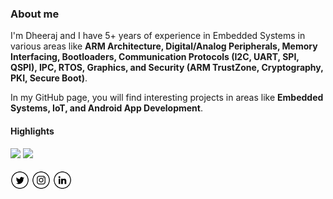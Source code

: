 ### About me

I'm Dheeraj and I have 5+ years of experience in Embedded Systems in various areas like **ARM Architecture, Digital/Analog Peripherals, Memory Interfacing, Bootloaders, Communication Protocols (I2C, UART, SPI, QSPI), IPC, RTOS, Graphics, and Security (ARM TrustZone, Cryptography, PKI, Secure Boot)**.

In my GitHub page, you will find interesting projects in areas like **Embedded Systems, IoT, and Android App Development**.

#### Highlights
<div align="left">
  <img height="180em" src="https://github-readme-stats.vercel.app/api?username=Dheeraj22&show_icons=true&theme=default&include_all_commits=true&count_private=true&icon_color=333&title_color=6C4473"/>
  <img height="180em" src="https://github-readme-stats.vercel.app/api/top-langs/?username=Dheeraj22&layout=compact&langs_count=7&theme=default&title_color=6C4473"/>
</div>

<br>
<a href="https://twitter.com/dheerajkmth" target="_blank"><img src="https://raw.githubusercontent.com/Dheeraj22/Dheeraj22/master/tw.png" alt="Twitter" width="30"></a>
<a href="https://www.instagram.com/dheeraj_kamath/" target="_blank"><img src="https://raw.githubusercontent.com/Dheeraj22/Dheeraj22/master/ig.png" alt="Instagram" width="30"></a>
<a href="https://www.linkedin.com/in/dheerajkamath/" target="_blank"><img src="https://raw.githubusercontent.com/Dheeraj22/Dheeraj22/master/in.png" alt="LinkedIn" width="30"></a>
